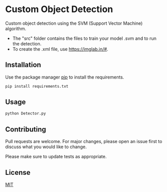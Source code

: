 # Custom Object Detection
Custom object detection using the SVM (Support Vector Machine) algorithm.

- The "src" folder contains the files to train your model .svm and to run the detection.
- To create the .xml file, use https://imglab.in/#.

## Installation

Use the package manager [pip](https://pip.pypa.io/en/stable/) to install the requirements.

```bash
pip install requirements.txt
```

## Usage

```python
python Detector.py
```

## Contributing
Pull requests are welcome. For major changes, please open an issue first to discuss what you would like to change.

Please make sure to update tests as appropriate.

## License
[MIT](https://choosealicense.com/licenses/mit/)
